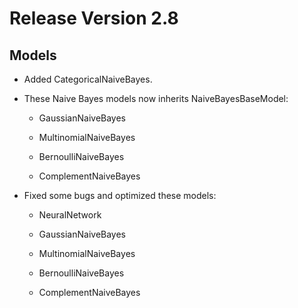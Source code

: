 # Release Version 2.8

## Models

* Added CategoricalNaiveBayes.

* These Naive Bayes models now inherits NaiveBayesBaseModel:

  * GaussianNaiveBayes
 
  * MultinomialNaiveBayes
 
  * BernoulliNaiveBayes
 
  * ComplementNaiveBayes

* Fixed some bugs and optimized these models:

  * NeuralNetwork

  * GaussianNaiveBayes
 
  * MultinomialNaiveBayes
 
  * BernoulliNaiveBayes
 
  * ComplementNaiveBayes
